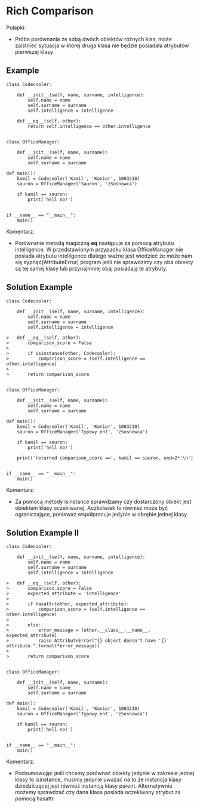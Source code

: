 # Rich Comparison

Pułapki:
  * Próba porównania ze sobą dwóch obiektów różnych klas, może zaistnieć sytuacja w której druga klasa nie będzie posiadała
    atrybutów pierwszej klasy

## Example
```
class Codecooler:

    def __init__(self, name, surname, intelligence):
        self.name = name
        self.surname = surname
        self.intelligence = intelligence

    def __eq__(self, other):
        return self.intelligence == other.intelligence


class OfficeManager:

    def __init__(self, name, surname):
        self.name = name
        self.surname = surname

def main():
    kamil = Codecooler('Kamil', 'Konior', 1003210)
    sauron = OfficeManager('Sauron', 'zSosnowca')

    if kamil == sauron:
        print('hell no!')


if __name__ == "__main__":
    main()
```
Komentarz: 
  * Porównanie metodą magiczną __eq__ następuje za pomocą atrybutu intelligence. W przedstawionym przypadku klasa OfficeManager
    nie posiada atrybutu inteliigence dlatego ważne jest wiedzieć że może nam się sypnąć(AttributeError) program jeśli 
    nie sprawdzimy czy oba obiekty są tej samej klasy lub przynajmniej obaj posiadają te atrybuty.

## Solution Example
```
class Codecooler:

    def __init__(self, name, surname, intelligence):
        self.name = name
        self.surname = surname
        self.intelligence = intelligence

>   def __eq__(self, other):
>       comparison_score = False
>
>       if isinstance(other, Codecooler):
>           comparison_score = (self.intelligence == other.intelligence)
>
>       return comparison_score


class OfficeManager:

    def __init__(self, name, surname):
        self.name = name
        self.surname = surname

def main():
    kamil = Codecooler('Kamil', 'Konior', 1003210)
    sauron = OfficeManager('Typowy ent', 'zSosnowca')

    if kamil == sauron:
        print('hell no!')

    print('returned comparison_score ==', kamil == sauron, end=2*'\n')


if __name__ == "__main__":
    main()
```
Komentarz:
  * Za pomocą metody isinstance sprawdzamy czy dostarczony obiekt jest obiektem klasy oczekiwanej. Aczkolwiek to również może być
  ograniczające, ponieważ współpracuje jedynie w obrębie jednej klasy.

## Solution Example II
```
class Codecooler:

    def __init__(self, name, surname, intelligence):
        self.name = name
        self.surname = surname
        self.intelligence = intelligence

>   def __eq__(self, other):
>       comparison_score = False
>       expected_attribute = 'intelligence'
>
>       if hasattr(other, expected_attribute):
>           comparison_score = (self.intelligence == other.intelligence)
>
>       else:
>           error_message = [other.__class__.__name__, expected_attribute]
>           raise AttributeError("{} object doesn't have '{}' attribute.".format(*error_message))
>
>       return comparison_score


class OfficeManager:

    def __init__(self, name, surname):
        self.name = name
        self.surname = surname

def main():
    kamil = Codecooler('Kamil', 'Konior', 1003210)
    sauron = OfficeManager('Typowy ent', 'zSosnowca')

    if kamil == sauron:
        print('hell no!')


if __name__ == "__main__":
    main()

```
Komentarz:
  * Podsumowując jeśli chcemy porównać obiekty jedynie w zakresie jednej klasy to isinstance, musimy jedynie uważać na to że 
    instancja klasy dziedziczącej jest również instancją klasy parent.
    Alternatywnie możemy sprawdzać czy dana klasa posiada oczekiwany atrybut za pomocą hasattr
